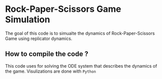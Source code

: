 # Rock-Paper-Scissors Game Simulation 

The goal of this code is to simualte the dynamics of Rock-Paper-Scissors Game using replicator dynamics. 

## How to compile the code ? 

This code uses [](`Petsc`) for solving the ODE system that describes the dynamics of the game. Visulizations are done with `Python`